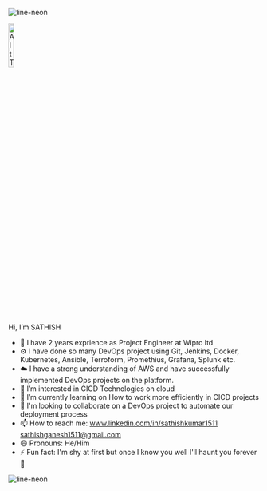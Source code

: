 ![line-neon](https://github.com/user-attachments/assets/8ea5ecfa-7c27-448f-8d78-bfa9f683b5a5)

<img src="https://github.com/user-attachments/assets/444e2dc4-7d46-4db8-818f-43c23b9584b1" alt="Alt Text" style="width:15%; height:15%;">

Hi, I’m SATHISH

- 🏢 I have 2 years exprience as Project Engineer at Wipro ltd
- ⚙️ I have done so many DevOps project using Git, Jenkins, Docker, Kubernetes, Ansible, Terroform, Promethius, Grafana, Splunk etc.
- ☁️ I have a strong understanding of AWS and have successfully implemented DevOps projects on the platform.
- 👀 I’m interested in CICD Technologies on cloud
- 🌱 I’m currently learning on How to work more efficiently in CICD projects
- 💞️ I'm looking to collaborate on a DevOps project to automate our deployment process
- 📫 How to reach me: www.linkedin.com/in/sathishkumar1511 sathishganesh1511@gmail.com
- 😄 Pronouns: He/Him
- ⚡ Fun fact: I'm shy at first but once I know you well I'll haunt you forever👻


![line-neon](https://github.com/user-attachments/assets/8ea5ecfa-7c27-448f-8d78-bfa9f683b5a5)
<!---
Sathish-gun/Sathish-gun is a ✨ special ✨ repository because its `README.md` (this file) appears on your GitHub profile.
You can click the Preview link to take a look at your changes.
--->
